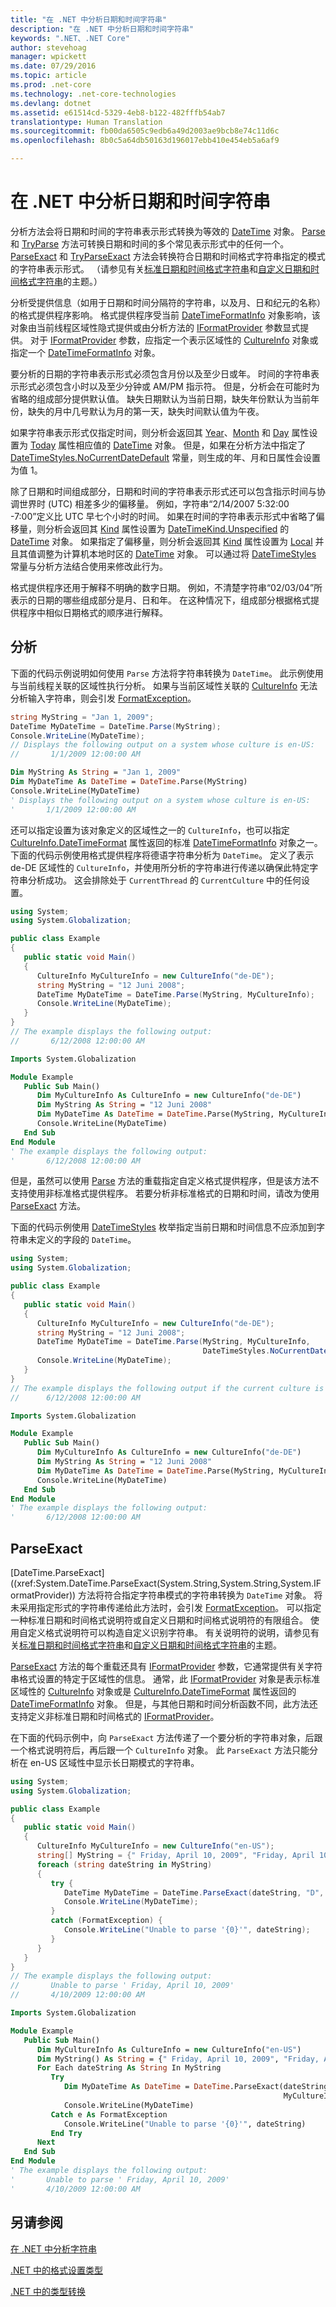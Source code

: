 ```yaml
---
title: "在 .NET 中分析日期和时间字符串"
description: "在 .NET 中分析日期和时间字符串"
keywords: ".NET、.NET Core"
author: stevehoag
manager: wpickett
ms.date: 07/29/2016
ms.topic: article
ms.prod: .net-core
ms.technology: .net-core-technologies
ms.devlang: dotnet
ms.assetid: e61514cd-5329-4eb8-b122-482fffb54ab7
translationtype: Human Translation
ms.sourcegitcommit: fb00da6505c9edb6a49d2003ae9bcb8e74c11d6c
ms.openlocfilehash: 8b0c5a64db50163d196017ebb410e454eb5a6af9

---
```


# <a name="parsing-date-and-time-strings-in-net"></a>在 .NET 中分析日期和时间字符串

分析方法会将日期和时间的字符串表示形式转换为等效的 [DateTime](xref:System.DateTime) 对象。 [Parse](xref:System.DateTime.Parse(System.String)) 和 [TryParse](xref:System.DateTime.TryParse(System.String,System.DateTime@)) 方法可转换日期和时间的多个常见表示形式中的任何一个。 [ParseExact](xref:System.DateTime.ParseExact(System.String,System.String,System.IFormatProvider)) 和 [TryParseExact](xref:System.DateTime.TryParseExact(System.String,System.String,System.IFormatProvider,System.Globalization.DateTimeStyles,System.DateTime@)) 方法会转换符合日期和时间格式字符串指定的模式的字符串表示形式。 （请参见有关[标准日期和时间格式字符串](standard-datetime.md)和[自定义日期和时间格式字符串](custom-datetime.md)的主题。） 

分析受提供信息（如用于日期和时间分隔符的字符串，以及月、日和纪元的名称）的格式提供程序影响。 格式提供程序受当前 [DateTimeFormatInfo](xref:System.Globalization.DateTimeFormatInfo) 对象影响，该对象由当前线程区域性隐式提供或由分析方法的 [IFormatProvider](xref:System.IFormatProvider) 参数显式提供。 对于 [IFormatProvider](xref:System.IFormatProvider) 参数，应指定一个表示区域性的 [CultureInfo](xref:System.Globalization.CultureInfo) 对象或指定一个 [DateTimeFormatInfo](xref:System.Globalization.DateTimeFormatInfo) 对象。 

要分析的日期的字符串表示形式必须包含月份以及至少日或年。 时间的字符串表示形式必须包含小时以及至少分钟或 AM/PM 指示符。 但是，分析会在可能时为省略的组成部分提供默认值。 缺失日期默认为当前日期，缺失年份默认为当前年份，缺失的月中几号默认为月的第一天，缺失时间默认值为午夜。 

如果字符串表示形式仅指定时间，则分析会返回其 [Year](xref:System.DateTime.Year)、[Month](xref:System.DateTime.Month) 和 [Day](xref:System.DateTime.Day) 属性设置为 [Today](xref:System.DateTime.Today) 属性相应值的 [DateTime](xref:System.DateTime) 对象。 但是，如果在分析方法中指定了 [DateTimeStyles.NoCurrentDateDefault](xref:System.Globalization.DateTimeStyles.NoCurrentDateDefault) 常量，则生成的年、月和日属性会设置为值 1。

除了日期和时间组成部分，日期和时间的字符串表示形式还可以包含指示时间与协调世界时 (UTC) 相差多少的偏移量。 例如，字符串“2/14/2007 5:32:00 -7:00”定义比 UTC 早七个小时的时间。 如果在时间的字符串表示形式中省略了偏移量，则分析会返回其 [Kind](xref:System.DateTime.Kind) 属性设置为 [DateTimeKind.Unspecified](xref:System.DateTimeKind.Unspecified) 的 [DateTime](xref:System.DateTime) 对象。 如果指定了偏移量，则分析会返回其 [Kind](xref:System.DateTime.Kind) 属性设置为 [Local](xref:System.DateTimeKind.Local) 并且其值调整为计算机本地时区的 [DateTime](xref:System.DateTime) 对象。 可以通过将 [DateTimeStyles](xref:System.Globalization.DateTimeStyles) 常量与分析方法结合使用来修改此行为。

格式提供程序还用于解释不明确的数字日期。 例如，不清楚字符串“02/03/04”所表示的日期的哪些组成部分是月、日和年。 在这种情况下，组成部分根据格式提供程序中相似日期格式的顺序进行解释。 

## <a name="parse"></a>分析

下面的代码示例说明如何使用 `Parse` 方法将字符串转换为 `DateTime`。 此示例使用与当前线程关联的区域性执行分析。 如果与当前区域性关联的 [CultureInfo](xref:System.Globalization.CultureInfo) 无法分析输入字符串，则会引发 [FormatException](xref:System.FormatException)。

```csharp
string MyString = "Jan 1, 2009";
DateTime MyDateTime = DateTime.Parse(MyString);
Console.WriteLine(MyDateTime);
// Displays the following output on a system whose culture is en-US:
//       1/1/2009 12:00:00 AM
```

```vb
Dim MyString As String = "Jan 1, 2009"
Dim MyDateTime As DateTime = DateTime.Parse(MyString)
Console.WriteLine(MyDateTime)
' Displays the following output on a system whose culture is en-US:
'       1/1/2009 12:00:00 AM
```

还可以指定设置为该对象定义的区域性之一的 `CultureInfo`，也可以指定 [CultureInfo.DateTimeFormat](xref:System.Globalization.CultureInfo.DateTimeFormat) 属性返回的标准 [DateTimeFormatInfo](xref:System.Globalization.DateTimeFormatInfo) 对象之一。 下面的代码示例使用格式提供程序将德语字符串分析为 `DateTime`。 定义了表示 de-DE 区域性的 `CultureInfo`，并使用所分析的字符串进行传递以确保此特定字符串分析成功。 这会排除处于 `CurrentThread` 的 `CurrentCulture` 中的任何设置。

```csharp
using System;
using System.Globalization;

public class Example
{
   public static void Main()
   {
      CultureInfo MyCultureInfo = new CultureInfo("de-DE");
      string MyString = "12 Juni 2008";
      DateTime MyDateTime = DateTime.Parse(MyString, MyCultureInfo);
      Console.WriteLine(MyDateTime);
   }
}
// The example displays the following output:
//       6/12/2008 12:00:00 AM
```

```vb
Imports System.Globalization

Module Example
   Public Sub Main()
      Dim MyCultureInfo As CultureInfo = new CultureInfo("de-DE")
      Dim MyString As String = "12 Juni 2008"
      Dim MyDateTime As DateTime = DateTime.Parse(MyString, MyCultureInfo)
      Console.WriteLine(MyDateTime)
   End Sub
End Module
' The example displays the following output:
'       6/12/2008 12:00:00 AM
```

但是，虽然可以使用 [Parse](xref:System.DateTime.Parse(System.String)) 方法的重载指定自定义格式提供程序，但是该方法不支持使用非标准格式提供程序。 若要分析非标准格式的日期和时间，请改为使用 [ParseExact](xref:System.DateTime.ParseExact(System.String,System.String,System.IFormatProvider)) 方法。

下面的代码示例使用 [DateTimeStyles](xref:System.Globalization.DateTimeStyles) 枚举指定当前日期和时间信息不应添加到字符串未定义的字段的 `DateTime`。

```csharp
using System;
using System.Globalization;

public class Example
{
   public static void Main()
   {
      CultureInfo MyCultureInfo = new CultureInfo("de-DE");
      string MyString = "12 Juni 2008";
      DateTime MyDateTime = DateTime.Parse(MyString, MyCultureInfo, 
                                           DateTimeStyles.NoCurrentDateDefault);
      Console.WriteLine(MyDateTime);
   }
}
// The example displays the following output if the current culture is en-US:
//      6/12/2008 12:00:00 AM
```

```vb
Imports System.Globalization

Module Example
   Public Sub Main()
      Dim MyCultureInfo As CultureInfo = new CultureInfo("de-DE")
      Dim MyString As String = "12 Juni 2008"
      Dim MyDateTime As DateTime = DateTime.Parse(MyString, MyCultureInfo)
      Console.WriteLine(MyDateTime)
   End Sub
End Module
' The example displays the following output:
'       6/12/2008 12:00:00 AM
```

## <a name="parseexact"></a>ParseExact

[DateTime.ParseExact]((xref:System.DateTime.ParseExact(System.String,System.String,System.IFormatProvider)) 方法将符合指定字符串模式的字符串转换为 `DateTime` 对象。 将未采用指定形式的字符串传递给此方法时，会引发 [FormatException](xref:System.FormatException)。 可以指定一种标准日期和时间格式说明符或自定义日期和时间格式说明符的有限组合。 使用自定义格式说明符可以构造自定义识别字符串。 有关说明符的说明，请参见有关[标准日期和时间格式字符串](standard-datetime.md)和[自定义日期和时间格式字符串](custom-datetime.md)的主题。 

[ParseExact](xref:System.DateTime.ParseExact(System.String,System.String,System.IFormatProvider)) 方法的每个重载还具有 [IFormatProvider](xref:System.IFormatProvider) 参数，它通常提供有关字符串格式设置的特定于区域性的信息。 通常，此 [IFormatProvider](xref:System.IFormatProvider) 对象是表示标准区域性的 [CultureInfo](xref:System.Globalization.CultureInfo) 对象或是 [CultureInfo.DateTimeFormat](xref:System.Globalization.CultureInfo.DateTimeFormat) 属性返回的 [DateTimeFormatInfo](xref:System.Globalization.DateTimeFormatInfo) 对象。 但是，与其他日期和时间分析函数不同，此方法还支持定义非标准日期和时间格式的 [IFormatProvider](xref:System.IFormatProvider)。 

在下面的代码示例中，向 `ParseExact` 方法传递了一个要分析的字符串对象，后跟一个格式说明符后，再后跟一个 `CultureInfo` 对象。 此 `ParseExact` 方法只能分析在 en-US 区域性中显示长日期模式的字符串。

```csharp
using System;
using System.Globalization;

public class Example
{
   public static void Main()
   {
      CultureInfo MyCultureInfo = new CultureInfo("en-US");
      string[] MyString = {" Friday, April 10, 2009", "Friday, April 10, 2009"};
      foreach (string dateString in MyString)
      {
         try {
            DateTime MyDateTime = DateTime.ParseExact(dateString, "D", MyCultureInfo);
            Console.WriteLine(MyDateTime);
         }
         catch (FormatException) {
            Console.WriteLine("Unable to parse '{0}'", dateString);
         }
      }
   }
}
// The example displays the following output:
//       Unable to parse ' Friday, April 10, 2009'
//       4/10/2009 12:00:00 AM
```

```vb
Imports System.Globalization

Module Example
   Public Sub Main()
      Dim MyCultureInfo As CultureInfo = new CultureInfo("en-US")
      Dim MyString() As String = {" Friday, April 10, 2009", "Friday, April 10, 2009"}
      For Each dateString As String In MyString
         Try
            Dim MyDateTime As DateTime = DateTime.ParseExact(dateString, "D", _
                                                             MyCultureInfo)
            Console.WriteLine(MyDateTime)
         Catch e As FormatException
            Console.WriteLine("Unable to parse '{0}'", dateString)
         End Try
      Next
   End Sub
End Module
' The example displays the following output:
'       Unable to parse ' Friday, April 10, 2009'
'       4/10/2009 12:00:00 AM
```

## <a name="see-also"></a>另请参阅

[在 .NET 中分析字符串](parsing-strings.md)

[.NET 中的格式设置类型](formatting-types.md)

[.NET 中的类型转换](type-conversion.md)




<!--HONumber=Nov16_HO3-->


